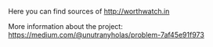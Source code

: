Here you can find sources of http://worthwatch.in

More information about the project: https://medium.com/@unutranyholas/problem-7af45e91f973